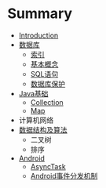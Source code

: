 # Summary

* [Introduction](README.md)
* [数据库](shu-ju-ku.md)
  * [索引](shu-ju-ku/suo-yin.md)
  * [基本概念](shu-ju-ku/ji-ben-gai-nian.md)
  * [SQL语句](shu-ju-ku/sqlyu-ju.md)
  * [数据库保护](shu-ju-ku/shu-ju-ku-bao-hu.md)
* [Java基础](javaji-chu.md)
  * [Collection](javaji-chu/collection.md)
  * [Map](javaji-chu/map.md)
* 计算机网络
* [数据结构及算法](shu-ju-jie-gou-ji-suan-fa.md)
  * 二叉树
  * 排序
* [Android](android.md)
  * [AsyncTask](android/asynctask.md)
  * [Android事件分发机制](android/androidshi-jian-fen-fa-ji-zhi.md)

